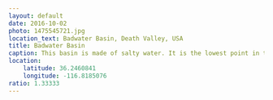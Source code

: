 ```yaml
---
layout: default
date: 2016-10-02
photo: 1475545721.jpg
location_text: Badwater Basin, Death Valley, USA
title: Badwater Basin
caption: This basin is made of salty water. It is the lowest point in the USA as it is at 85.5 meters below sea level.
location:
    latitude: 36.2460841
    longitude: -116.8185076
ratio: 1.33333
---
```

